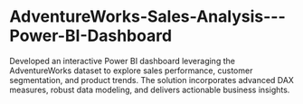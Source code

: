 # AdventureWorks-Sales-Analysis---Power-BI-Dashboard
Developed an interactive Power BI dashboard leveraging the AdventureWorks dataset to explore sales performance, customer segmentation, and product trends. The solution incorporates advanced DAX measures, robust data modeling, and delivers actionable business insights.
